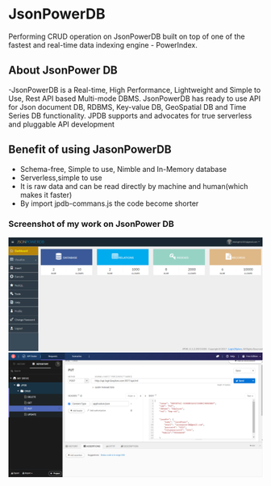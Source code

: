 # JsonPowerDB
Performing CRUD operation on JsonPowerDB built on top of one of the fastest and real-time data indexing engine - PowerIndex.

## About JsonPower DB
-JsonPowerDB is a Real-time, High Performance, Lightweight and Simple to Use, Rest API based Multi-mode DBMS. JsonPowerDB has ready to use API for Json document DB, RDBMS, Key-value DB, GeoSpatial DB and Time Series DB functionality. JPDB supports and advocates for true serverless and pluggable API development

## Benefit of using JasonPowerDB
- Schema-free, Simple to use, Nimble and In-Memory database
- Serverless,simple to use
- It is raw data and can be read directly by machine and human(which makes it faster)
- By import jpdb-commans.js the code become shorter

### Screenshot of my work on JsonPower DB
![This is image](https://github.com/Vishall011/JsonPowerDB/blob/main/JsonPowerDB%20Home%20Page.png)
![This is img](https://github.com/Vishall011/JsonPowerDB/blob/main/JPDB_CRUD_PUT%20-%20Talend%20API%20Tester.png)

      
        
